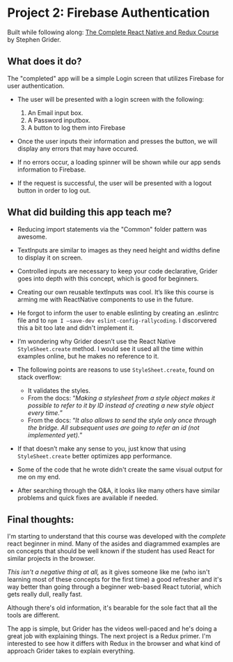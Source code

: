 # Project 2: Firebase Authentication

Built while following along: [The Complete React Native and Redux Course](https://www.udemy.com/the-complete-react-native-and-redux-course) by Stephen Grider. 

## What does it do?

The "completed" app will be a simple Login screen that utilizes Firebase for user authentication. 

* The user will be presented with a login screen with the following:
  1. An Email input box.
  2. A Password inputbox.
  3. A button to log them into Firebase

* Once the user inputs their information and presses the button, we will display any errors that may have occured.
* If no errors occur, a loading spinner will be shown while our app sends information to Firebase.
* If the request is successful, the user will be presented with a logout button in order to log out. 

## What did building this app teach me?

* Reducing import statements via the "Common" folder pattern was awesome.
* TextInputs are similar to images as they need height and widths define to display it on screen.
* Controlled inputs are necessary to keep your code declarative, Grider goes into depth with this concept, which is good for beginners.
* Creating our own reusable textInputs was cool. It’s like this course is arming me with ReactNative components to use in the future.

* He forgot to inform the user to enable eslinting by creating an .eslintrc file and to `npm I —save-dev eslint-config-rallycoding`. I discorvered this a bit too late and didn't implement it.

* I’m wondering why Grider doesn’t use the React Native `StyleSheet.create` method. I would see it used all the time within examples online, but he makes no reference to it.
* The following points are reasons to use `StyleSheet.create`, found on stack overflow:
    * It validates the styles.
    * From the docs: “*Making a stylesheet from a style object makes it possible to refer to it by ID instead of creating a new style object every time.*”
    * From the docs: “*It also allows to send the style only once through the bridge. All subsequent uses are going to refer an id (not implemented yet).*”
* If that doesn’t make any sense to you, just know that using `StyleSheet.create` better optimizes app performance.

* Some of the code that he wrote didn't create the same visual output for me on my end.
* After searching through the Q&A, it looks like many others have similar problems and quick fixes are available if needed.

## Final thoughts: 

I'm starting to understand that this course was developed with the *complete* react beginner in mind. Many of the asides and diagrammed examples are on concepts that should be well known if the student has used React for similar projects in the browser.

*This isn't a negative thing at all,* as it gives someone like me (who isn't learning most of these concepts for the first time) a good refresher and it's way better than going through a beginner web-based React tutorial, which gets really dull, really fast. 

Although there's old information, it's bearable for the sole fact that all the tools are different.

The app is simple, but Grider has the videos well-paced and he's doing a great job with explaining things. The next project is a Redux primer. I'm interested to see how it differs with Redux in the browser and what kind of approach Grider takes to explain everything.
